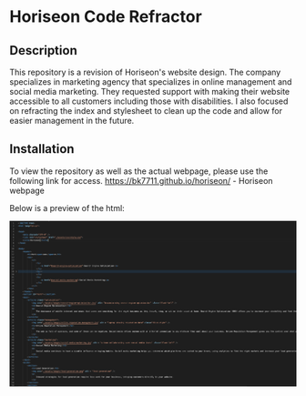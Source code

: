 # Horiseon Code Refractor

## Description
This repository is a revision of Horiseon's website design. The company specializes in marketing agency that specializes in online management and social media marketing. They requested support with making their website accessible to all customers including those with disabilities. I also focused on refracting the index and stylesheet to clean up the code and allow for easier management in the future.

## Installation
To view the repository as well as the actual webpage, please use the following link for access.
https://bk7711.github.io/horiseon/ - Horiseon webpage

Below is a preview of the html:

![HTML snippet](assets/images/Horiseon_html.png)